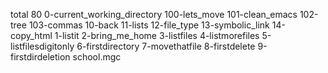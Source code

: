total 80
0-current_working_directory
100-lets_move
101-clean_emacs
102-tree
103-commas
10-back
11-lists
12-file_type
13-symbolic_link
14-copy_html
1-listit
2-bring_me_home
3-listfiles
4-listmorefiles
5-listfilesdigitonly
6-firstdirectory
7-movethatfile
8-firstdelete
9-firstdirdeletion
school.mgc
